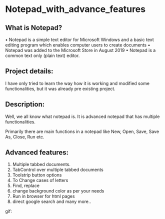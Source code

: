 # Notepad_with_advance_features

## What is Notepad?
•
Notepad is a simple text editor for Microsoft Windows and a basic text editing program
which enables computer users to create documents
•
Notepad was added to the Microsoft Store in August 2019
•
Notepad is a common text only (plain text) editor.

## Project details:
I have only tried to learn the way how it is working and modified some functionalities, but it was already pre existing project.


## Description:

Well, we all know what notepad is. It is advanced notepad that has multiple functionalities.

Primarily there are main functions in a notepad like New, Open, Save, Save As,
Close, Run etc.

## Advanced features:

1) Multiple tabbed documents.
2) TabControl over multiple tabbed documents
3) Toolstrip button options
4) To Change cases of letters
5) Find, replace
6) change background color as per your needs
7) Run in browser for html pages
8) direct google search 
and many more..


gif:
